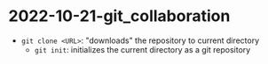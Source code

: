 # 2022-10-21-git_collaboration

- `git clone <URL>`: "downloads" the repository to current directory
	- `git init`: initializes the current directory as a git repository
